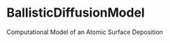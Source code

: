 BallisticDiffusionModel
=======================

Computational Model of an Atomic Surface Deposition
